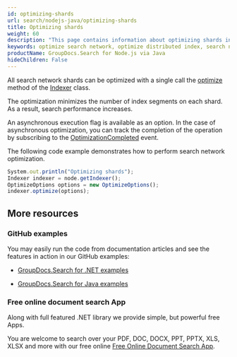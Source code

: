 ```yaml
---
id: optimizing-shards
url: search/nodejs-java/optimizing-shards
title: Optimizing shards
weight: 60
description: "This page contains information about optimizing shards in the search network."
keywords: optimize search network, optimize distributed index, search network optimization, distributed index optimization, shard optimization
productName: GroupDocs.Search for Node.js via Java
hideChildren: False
---
```

All search network shards can be optimized with a single call the [optimize](https://reference.groupdocs.com/search/nodejs-java/com.groupdocs.search.scaling/indexer/#optimize-com.groupdocs.search.options.OptimizeOptions-) method of the [Indexer](https://reference.groupdocs.com/search/nodejs-java/com.groupdocs.search.scaling/indexer/) class.

The optimization minimizes the number of index segments on each shard. As a result, search performance increases.

An asynchronous execution flag is available as an option. In the case of asynchronous optimization, you can track the completion of the operation by subscribing to the [OptimizationCompleted](https://reference.groupdocs.com/search/nodejs-java/com.groupdocs.search.scaling.events/nodeeventhub/#OptimizationCompleted) event.

The following code example demonstrates how to perform search network optimization.

```javascript
System.out.println("Optimizing shards");
Indexer indexer = node.getIndexer();
OptimizeOptions options = new OptimizeOptions();
indexer.optimize(options);
```

## More resources

### GitHub examples

You may easily run the code from documentation articles and see the features in action in our GitHub examples:

*   [GroupDocs.Search for .NET examples](https://github.com/groupdocs-search/GroupDocs.Search-for-.NET)

*   [GroupDocs.Search for Java examples](https://github.com/groupdocs-search/GroupDocs.Search-for-Java)


### Free online document search App

Along with full featured .NET library we provide simple, but powerful free Apps.

You are welcome to search over your PDF, DOC, DOCX, PPT, PPTX, XLS, XLSX and more with our free online [Free Online Document Search App](https://products.groupdocs.app/search).
